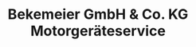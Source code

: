 ---
title: "Bekemeier GmbH & Co. KG Motorgeräteservice"
url: /hille/bekemeier-gmbh-und-co-kg-motorgeraeteservice/
shop: Garten-Center
---